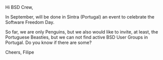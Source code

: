   Hi BSD Crew,

   In September, will be done in Sintra (Portugal) an event to
celebrate the Software Freedom Day.

   So far, we are only Penguins, but we also would like to invite, at
least, the Portuguese Beasties, but we can not find active BSD User
Groups in Portugal. Do you know if there are some?

   Cheers,
    Filipe